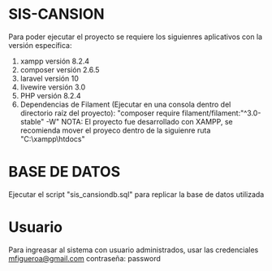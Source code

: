 # SIS-CANSION
Para poder ejecutar el proyecto se requiere los siguienres aplicativos con la versión específica:

1. xampp versión 8.2.4
2. composer versión 2.6.5
3. laravel versión 10
4. livewire versión 3.0
5. PHP versión 8.2.4
6. Dependencias de Filament (Ejecutar en una consola dentro del directorio raíz del proyecto):
"composer require filament/filament:"^3.0-stable" -W"
NOTA: El proyecto fue desarrollado con XAMPP, se recomienda mover el proyeco dentro de la siguienre ruta "C:\xampp\htdocs"

# BASE DE DATOS

Ejecutar el script "sis_cansiondb.sql" para replicar la base de datos utilizada

# Usuario
Para ingreasar al sistema con usuario administrados, usar las credenciales
mfigueroa@gmail.com
contraseña: password
